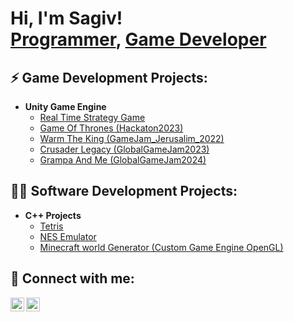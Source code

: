 <h1>Hi, I'm Sagiv! <br/><a href="https://www.linkedin.com/in/sagiv-reuben-1264341b9/">Programmer</a>, <a href="https://github.com/Sagiv440">Game Developer</a></h1>

<h2>⚡ Game Development Projects:</h2>

- <b>Unity Game Engine</b>
  - [Real Time Strategy Game](https://github.com/Sagiv440/Unity_Strategy)
  - [Game Of Thrones (Hackaton2023)](https://github.com/Sagiv440/Hackaton2023)
  - [Warm The King (GameJam_Jerusalim_2022)](https://github.com/Sagiv440/GameJam_Jerusalim_2022)
  - [Crusader Legacy (GlobalGameJam2023)](https://github.com/Sagiv440/GlobalGameJam2023)
  - [Grampa And Me (GlobalGameJam2024)](https://github.com/TechArtGeorgi/GGJ-2024-Haifa)
 
<h2>👨‍💻 Software Development Projects:</h2>

- <b>C++ Projects</b>
  - [Tetris](https://github.com/Sagiv440/Tetris)
  - [NES Emulator](https://github.com/Sagiv440/NES_emulator)
  - [Minecraft world Generator (Custom Game Engine OpenGL)](https://github.com/Sagiv440/Minecraft-World-Generator)

<h2> 🤳 Connect with me:</h2>

[<img align="left" alt="SagivReuben | LinkedIn" width="22px" src="https://cdn.jsdelivr.net/npm/simple-icons@3.13.0/icons/facebook.svg" />][facebook]
[<img align="left" alt="SagivReuben | LinkedIn" width="22px" src="https://cdn.jsdelivr.net/npm/simple-icons@v3/icons/linkedin.svg" />][linkedin]

[facebook]: https://www.facebook.com/sagiv.reuben/
[linkedin]: https://www.linkedin.com/in/sagiv-reuben-1264341b9/

<!--
**joshmadakor1/joshmadakor1** is a ✨ _special_ ✨ repository because its `README.md` (this file) appears on your GitHub profile.

Here are some ideas to get you started:

- 🔭 I’m currently working on ...
- 🌱 I’m currently learning ...
- 👯 I’m looking to collaborate on ...
- 🤔 I’m looking for help with ...
- 💬 Ask me about ...
- 📫 How to reach me: ...
- 😄 Pronouns: ...
- ⚡ Fun fact: ...
-->
